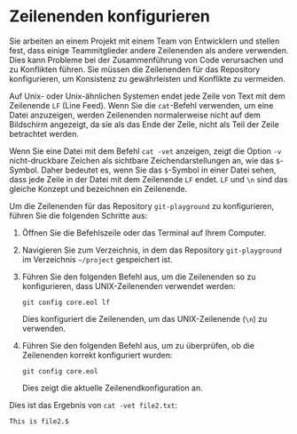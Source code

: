# Zeilenenden konfigurieren

Sie arbeiten an einem Projekt mit einem Team von Entwicklern und stellen fest, dass einige Teammitglieder andere Zeilenenden als andere verwenden. Dies kann Probleme bei der Zusammenführung von Code verursachen und zu Konflikten führen. Sie müssen die Zeilenenden für das Repository konfigurieren, um Konsistenz zu gewährleisten und Konflikte zu vermeiden.

Auf Unix- oder Unix-ähnlichen Systemen endet jede Zeile von Text mit dem Zeilenende `LF` (Line Feed). Wenn Sie die `cat`-Befehl verwenden, um eine Datei anzuzeigen, werden Zeilenenden normalerweise nicht auf dem Bildschirm angezeigt, da sie als das Ende der Zeile, nicht als Teil der Zeile betrachtet werden.

Wenn Sie eine Datei mit dem Befehl `cat -vet` anzeigen, zeigt die Option `-v` nicht-druckbare Zeichen als sichtbare Zeichendarstellungen an, wie das `$`-Symbol. Daher bedeutet es, wenn Sie das `$`-Symbol in einer Datei sehen, dass jede Zeile in der Datei mit dem Zeilenende `LF` endet. `LF` und `\n` sind das gleiche Konzept und bezeichnen ein Zeilenende.

Um die Zeilenenden für das Repository `git-playground` zu konfigurieren, führen Sie die folgenden Schritte aus:

1. Öffnen Sie die Befehlszeile oder das Terminal auf Ihrem Computer.
2. Navigieren Sie zum Verzeichnis, in dem das Repository `git-playground` im Verzeichnis `~/project` gespeichert ist.
3. Führen Sie den folgenden Befehl aus, um die Zeilenenden so zu konfigurieren, dass UNIX-Zeilenenden verwendet werden:

   ```shell
   git config core.eol lf
   ```

   Dies konfiguriert die Zeilenenden, um das UNIX-Zeilenende (`\n`) zu verwenden.

4. Führen Sie den folgenden Befehl aus, um zu überprüfen, ob die Zeilenenden korrekt konfiguriert wurden:

   ```shell
   git config core.eol
   ```

   Dies zeigt die aktuelle Zeilenendkonfiguration an.

Dies ist das Ergebnis von `cat -vet file2.txt`:

```shell
This is file2.$
```
